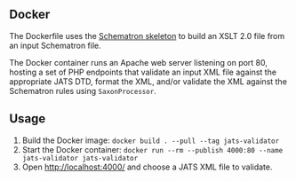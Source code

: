 ## Docker

The Dockerfile uses the [Schematron skeleton](https://github.com/Schematron/stf/tree/master/iso-schematron-xslt2) to build an XSLT 2.0 file from an input Schematron file. 

The Docker container runs an Apache web server listening on port 80, hosting a set of PHP endpoints that validate an input XML file against the appropriate JATS DTD, format the XML, and/or validate the XML against the Schematron rules using `SaxonProcessor`.

## Usage

1. Build the Docker image: `docker build . --pull --tag jats-validator`
1. Start the Docker container: `docker run --rm --publish 4000:80 --name jats-validator jats-validator`
1. Open <http://localhost:4000/> and choose a JATS XML file to validate.
